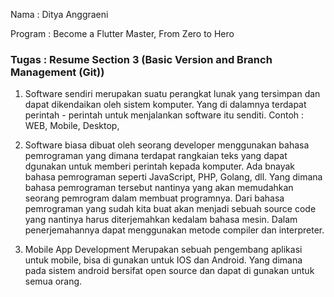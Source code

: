 Nama : Ditya Anggraeni

Program : Become a Flutter Master, From Zero to Hero

### Tugas : Resume Section 3 (Basic Version and Branch Management (Git))


1. Software sendiri merupakan suatu perangkat lunak yang tersimpan dan dapat dikendaikan oleh sistem komputer. Yang di dalamnya terdapat perintah - perintah untuk menjalankan software itu senditi.
Contoh : WEB, Mobile, Desktop, 

2. Software biasa dibuat oleh seorang developer menggunakan bahasa pemrograman yang dimana terdapat rangkaian teks yang dapat dgunakan untuk memberi perintah kepada komputer. Ada bnayak bahasa pemrograman seperti JavaScript, PHP, Golang, dll. Yang dimana bahasa pemrograman tersebut nantinya yang akan memudahkan seorang pemrogram dalam membuat programnya. Dari bahasa pemrograman yang sudah kita buat akan menjadi sebuah source code yang nantinya harus diterjemahkan kedalam bahasa mesin. Dalam penerjemahannya dapat menggunakan metode compiler dan interpreter. 

3. Mobile App Development Merupakan sebuah pengembang aplikasi untuk mobile, bisa di gunakan untuk IOS dan Android. Yang dimana pada sistem android bersifat open source dan dapat di gunakan untuk semua orang. 
